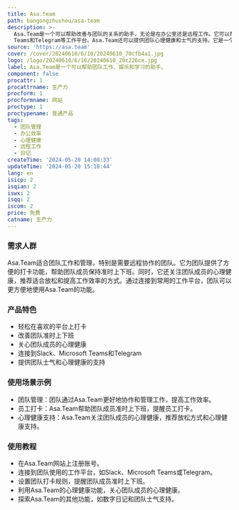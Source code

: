 ```yaml
---
title: Asa.team
path: bangongzhushou/asa-team
description: >-
  Asa.Team是一个可以帮助改善与团队的关系的助手，无论是在办公室还是远程工作。它可以帮助团队准时上下班、追踪心理健康、连接到Slack、Microsoft
  Teams和Telegram等工作平台。Asa.Team还可以提供团队心理健康和士气的支持。它是一个数字日记，可以推荐旅程等方式来帮助团队放松和提高工作效率。
source: 'https://asa.team'
cover: /cover/20240610/6/10/20240610_70cfb4a1.jpg
logo: /logo/20240610/6/10/20240610_20c226ce.jpg
label: Asa.Team是一个可以帮助团队工作、娱乐和学习的助手。
component: false
procattr: 1
procattrname: 生产力
procform: 1
procformname: 网站
proctype: 1
proctypename: 普通产品
tags:
  - 团队管理
  - 办公效率
  - 心理健康
  - 远程工作
  - 日记
createTime: '2024-05-20 14:08:33'
updateTime: '2024-05-20 15:18:44'
lang: en
isicp: 2
isqian: 2
iswx: 2
isqq: 2
iscom: 2
price: 免费
catname: 生产力
---
```




### 需求人群
Asa.Team适合团队工作和管理，特别是需要远程协作的团队。它为团队提供了方便的打卡功能，帮助团队成员保持准时上下班。同时，它还关注团队成员的心理健康，推荐适合放松和提高工作效率的方式。通过连接到常用的工作平台，团队可以更方便地使用Asa.Team的功能。

### 产品特色
* 轻松在喜欢的平台上打卡
* 改善团队准时上下班
* 关心团队成员的心理健康
* 连接到Slack、Microsoft Teams和Telegram
* 提供团队士气和心理健康的支持

### 使用场景示例
* 团队管理：团队通过Asa.Team更好地协作和管理工作，提高工作效率。
* 员工打卡：Asa.Team帮助团队成员准时上下班，提醒员工打卡。
* 心理健康支持：Asa.Team关注团队成员的心理健康，推荐放松方式和心理健康支持。

### 使用教程
* 在Asa.Team网站上注册账号。
* 连接到团队使用的工作平台，如Slack、Microsoft Teams或Telegram。
* 设置团队打卡规则，提醒团队成员准时上下班。
* 利用Asa.Team的心理健康功能，关心团队成员的心理健康。
* 探索Asa.Team的其他功能，如数字日记和团队士气支持。

  
